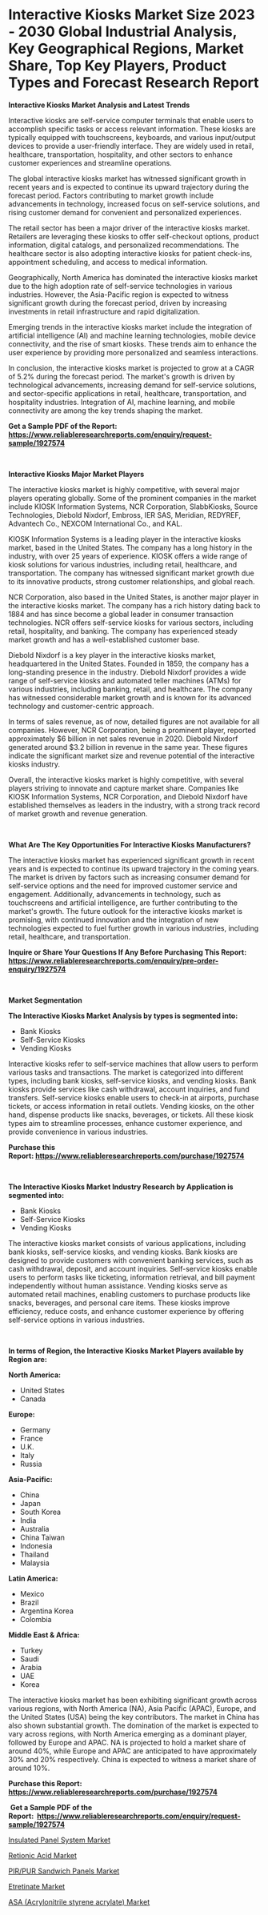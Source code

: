 <p><h1>Interactive Kiosks Market Size 2023 - 2030 Global Industrial Analysis, Key Geographical Regions, Market Share, Top Key Players, Product Types and Forecast Research Report</h1></p><p><strong>Interactive Kiosks Market Analysis and Latest Trends</strong></p>
<p><p>Interactive kiosks are self-service computer terminals that enable users to accomplish specific tasks or access relevant information. These kiosks are typically equipped with touchscreens, keyboards, and various input/output devices to provide a user-friendly interface. They are widely used in retail, healthcare, transportation, hospitality, and other sectors to enhance customer experiences and streamline operations.</p><p>The global interactive kiosks market has witnessed significant growth in recent years and is expected to continue its upward trajectory during the forecast period. Factors contributing to market growth include advancements in technology, increased focus on self-service solutions, and rising customer demand for convenient and personalized experiences.</p><p>The retail sector has been a major driver of the interactive kiosks market. Retailers are leveraging these kiosks to offer self-checkout options, product information, digital catalogs, and personalized recommendations. The healthcare sector is also adopting interactive kiosks for patient check-ins, appointment scheduling, and access to medical information.</p><p>Geographically, North America has dominated the interactive kiosks market due to the high adoption rate of self-service technologies in various industries. However, the Asia-Pacific region is expected to witness significant growth during the forecast period, driven by increasing investments in retail infrastructure and rapid digitalization.</p><p>Emerging trends in the interactive kiosks market include the integration of artificial intelligence (AI) and machine learning technologies, mobile device connectivity, and the rise of smart kiosks. These trends aim to enhance the user experience by providing more personalized and seamless interactions.</p><p>In conclusion, the interactive kiosks market is projected to grow at a CAGR of 5.2% during the forecast period. The market's growth is driven by technological advancements, increasing demand for self-service solutions, and sector-specific applications in retail, healthcare, transportation, and hospitality industries. Integration of AI, machine learning, and mobile connectivity are among the key trends shaping the market.</p></p>
<p><strong>Get a Sample PDF of the Report:&nbsp; <a href="https://www.reliableresearchreports.com/enquiry/request-sample/1927574">https://www.reliableresearchreports.com/enquiry/request-sample/1927574</a></strong></p>
<p>&nbsp;</p>
<p><strong>Interactive Kiosks Major Market Players</strong></p>
<p><p>The interactive kiosks market is highly competitive, with several major players operating globally. Some of the prominent companies in the market include KIOSK Information Systems, NCR Corporation, SlabbKiosks, Source Technologies, Diebold Nixdorf, Embross, IER SAS, Meridian, REDYREF, Advantech Co., NEXCOM International Co., and KAL.</p><p>KIOSK Information Systems is a leading player in the interactive kiosks market, based in the United States. The company has a long history in the industry, with over 25 years of experience. KIOSK offers a wide range of kiosk solutions for various industries, including retail, healthcare, and transportation. The company has witnessed significant market growth due to its innovative products, strong customer relationships, and global reach.</p><p>NCR Corporation, also based in the United States, is another major player in the interactive kiosks market. The company has a rich history dating back to 1884 and has since become a global leader in consumer transaction technologies. NCR offers self-service kiosks for various sectors, including retail, hospitality, and banking. The company has experienced steady market growth and has a well-established customer base.</p><p>Diebold Nixdorf is a key player in the interactive kiosks market, headquartered in the United States. Founded in 1859, the company has a long-standing presence in the industry. Diebold Nixdorf provides a wide range of self-service kiosks and automated teller machines (ATMs) for various industries, including banking, retail, and healthcare. The company has witnessed considerable market growth and is known for its advanced technology and customer-centric approach.</p><p>In terms of sales revenue, as of now, detailed figures are not available for all companies. However, NCR Corporation, being a prominent player, reported approximately $6 billion in net sales revenue in 2020. Diebold Nixdorf generated around $3.2 billion in revenue in the same year. These figures indicate the significant market size and revenue potential of the interactive kiosks industry.</p><p>Overall, the interactive kiosks market is highly competitive, with several players striving to innovate and capture market share. Companies like KIOSK Information Systems, NCR Corporation, and Diebold Nixdorf have established themselves as leaders in the industry, with a strong track record of market growth and revenue generation.</p></p>
<p>&nbsp;</p>
<p><strong>What Are The Key Opportunities For Interactive Kiosks Manufacturers?</strong></p>
<p><p>The interactive kiosks market has experienced significant growth in recent years and is expected to continue its upward trajectory in the coming years. The market is driven by factors such as increasing consumer demand for self-service options and the need for improved customer service and engagement. Additionally, advancements in technology, such as touchscreens and artificial intelligence, are further contributing to the market's growth. The future outlook for the interactive kiosks market is promising, with continued innovation and the integration of new technologies expected to fuel further growth in various industries, including retail, healthcare, and transportation.</p></p>
<p><strong>Inquire or Share Your Questions If Any Before Purchasing This Report: <a href="https://www.reliableresearchreports.com/enquiry/pre-order-enquiry/1927574">https://www.reliableresearchreports.com/enquiry/pre-order-enquiry/1927574</a></strong></p>
<p>&nbsp;</p>
<p><strong>Market Segmentation</strong></p>
<p><strong>The Interactive Kiosks Market Analysis by types is segmented into:</strong></p>
<p><ul><li>Bank Kiosks</li><li>Self-Service Kiosks</li><li>Vending Kiosks</li></ul></p>
<p><p>Interactive kiosks refer to self-service machines that allow users to perform various tasks and transactions. The market is categorized into different types, including bank kiosks, self-service kiosks, and vending kiosks. Bank kiosks provide services like cash withdrawal, account inquiries, and fund transfers. Self-service kiosks enable users to check-in at airports, purchase tickets, or access information in retail outlets. Vending kiosks, on the other hand, dispense products like snacks, beverages, or tickets. All these kiosk types aim to streamline processes, enhance customer experience, and provide convenience in various industries.</p></p>
<p><strong>Purchase this Report:&nbsp;<a href="https://www.reliableresearchreports.com/purchase/1927574">https://www.reliableresearchreports.com/purchase/1927574</a></strong></p>
<p>&nbsp;</p>
<p><strong>The Interactive Kiosks Market Industry Research by Application is segmented into:</strong></p>
<p><ul><li>Bank Kiosks</li><li>Self-Service Kiosks</li><li>Vending Kiosks</li></ul></p>
<p><p>The interactive kiosks market consists of various applications, including bank kiosks, self-service kiosks, and vending kiosks. Bank kiosks are designed to provide customers with convenient banking services, such as cash withdrawal, deposit, and account inquiries. Self-service kiosks enable users to perform tasks like ticketing, information retrieval, and bill payment independently without human assistance. Vending kiosks serve as automated retail machines, enabling customers to purchase products like snacks, beverages, and personal care items. These kiosks improve efficiency, reduce costs, and enhance customer experience by offering self-service options in various industries.</p></p>
<p>&nbsp;</p>
<p><strong>In terms of Region, the Interactive Kiosks Market Players available by Region are:</strong></p>
<p>
    <p> <strong> North America: </strong>
        <ul>
            <li>United States</li>
            <li>Canada</li>
        </ul>
        </p> 
    <p> <strong> Europe: </strong>
        <ul>
            <li>Germany</li>
            <li>France</li>
            <li>U.K.</li>
            <li>Italy</li>
            <li>Russia</li>
        </ul>
        </p> 
    <p> <strong> Asia-Pacific: </strong>
        <ul>
            <li>China</li>
            <li>Japan</li>
            <li>South Korea</li>
            <li>India</li>
            <li>Australia</li>
            <li>China Taiwan</li>
            <li>Indonesia</li>
            <li>Thailand</li>
            <li>Malaysia</li>
        </ul>
        </p> 
    <p> <strong> Latin America: </strong>
        <ul>
            <li>Mexico</li>
            <li>Brazil</li>
            <li>Argentina Korea</li>
            <li>Colombia</li>
        </ul>
        </p> 
    <p> <strong> Middle East & Africa: </strong>
        <ul>
            <li>Turkey</li>
            <li>Saudi</li>
            <li>Arabia</li>
            <li>UAE</li>
            <li>Korea</li>
        </ul>
    </p>
    </p>
<p><p>The interactive kiosks market has been exhibiting significant growth across various regions, with North America (NA), Asia Pacific (APAC), Europe, and the United States (USA) being the key contributors. The market in China has also shown substantial growth. The domination of the market is expected to vary across regions, with North America emerging as a dominant player, followed by Europe and APAC. NA is projected to hold a market share of around 40%, while Europe and APAC are anticipated to have approximately 30% and 20% respectively. China is expected to witness a market share of around 10%.</p></p>
<p><strong>Purchase this Report: <a href="https://www.reliableresearchreports.com/purchase/1927574">https://www.reliableresearchreports.com/purchase/1927574</a></strong></p>
<p>&nbsp;<strong>Get a Sample PDF of the Report:&nbsp;&nbsp;<a href="https://www.reliableresearchreports.com/enquiry/request-sample/1927574">https://www.reliableresearchreports.com/enquiry/request-sample/1927574</a></strong></p>
<p><strong></strong></p>
<p><p><a href="https://github.com/rahu1501/Market-Research-Report-List-1/blob/main/insulated-panel-system-market.md">Insulated Panel System Market</a></p><p><a href="https://medium.com/@germanwolff65/retionic-acid-market-trends-forecast-and-competitive-analysis-to-2030-fea076b02765">Retionic Acid Market</a></p><p><a href="https://github.com/rahu1502/Market-Research-Report-List-1/blob/main/pirpur-sandwich-panels-market.md">PIR/PUR Sandwich Panels Market</a></p><p><a href="https://medium.com/@karleeprice82/etretinate-market-competitive-analysis-market-trends-and-forecast-to-2030-f8a918146afa">Etretinate Market</a></p><p><a href="https://www.linkedin.com/pulse/asa-acrylonitrile-styrene-acrylate-market-share-amp-new-ctric/">ASA (Acrylonitrile styrene acrylate) Market</a></p></p>